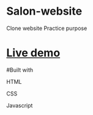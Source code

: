 # Salon-website
Clone website
Practice purpose

# [Live demo]( https://rutuja20901.github.io/Salon-website/ )

#Built with

HTML

CSS

Javascript
